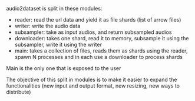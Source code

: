 audio2dataset is split in these modules:

* reader: read the url data and yield it as file shards (list of arrow files)
* writer: write the audio data
* subsampler: take as input audios, and return subsampled audios
* downloader: takes one shard, read it to memory, subsample it using the subsampler, write it using the writer
* main: takes a collection of files, reads them as shards using the reader, spawn N processes and in each use a downloader to process shards

Main is the only one that is exposed to the user

The objective of this split in modules is to make it easier to expand the functionalities (new input and output format, new resizing, new ways to distribute)

